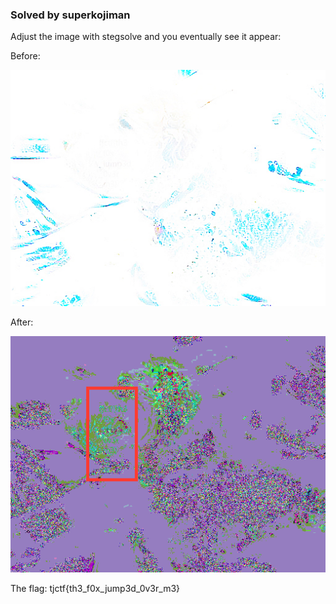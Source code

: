 ### Solved by superkojiman

Adjust the image with stegsolve and you eventually see it appear:

Before:

![](/images/2016/tjctf/doge1/01.png)

After:

![](/images/2016/tjctf/doge1/02.png)

The flag: tjctf{th3_f0x_jump3d_0v3r_m3} 
